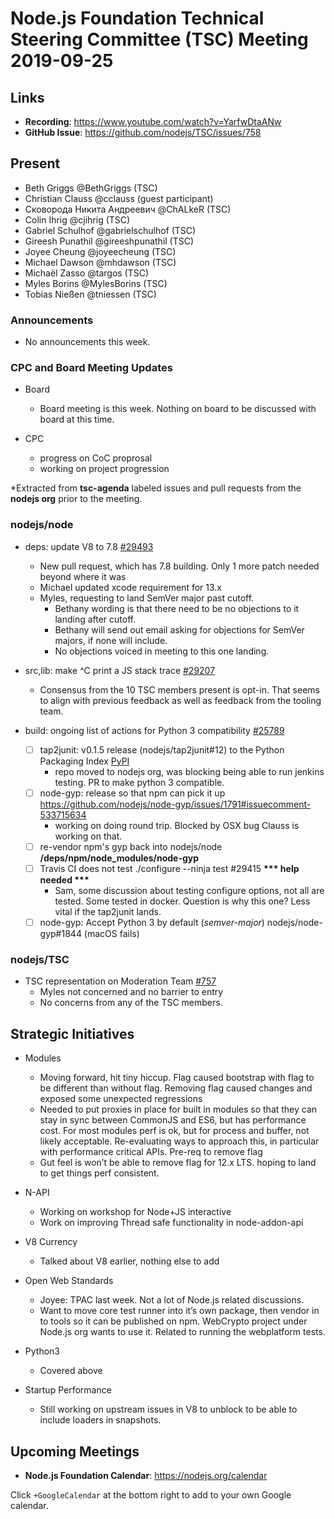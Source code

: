 # Node.js Foundation Technical Steering Committee (TSC) Meeting 2019-09-25

## Links

* **Recording**:  https://www.youtube.com/watch?v=YarfwDtaANw
* **GitHub Issue**: https://github.com/nodejs/TSC/issues/758

## Present

* Beth Griggs @BethGriggs (TSC)
* Christian Clauss @cclauss (guest participant)
* Сковорода Никита Андреевич @ChALkeR (TSC)
* Colin Ihrig @cjihrig (TSC)
* Gabriel Schulhof @gabrielschulhof (TSC)
* Gireesh Punathil @gireeshpunathil (TSC)
* Joyee Cheung @joyeecheung (TSC)
* Michael Dawson @mhdawson (TSC)
* Michaël Zasso @targos (TSC)
* Myles Borins @MylesBorins (TSC)
* Tobias Nießen @tniessen (TSC)

### Announcements

* No announcements this week.

### CPC and Board Meeting Updates
 
* Board
  * Board meeting is this week. Nothing on board to be discussed with board at this time.

* CPC 
  * progress on CoC proprosal
  * working on project progression

*Extracted from **tsc-agenda** labeled issues and pull requests from the **nodejs org** prior to the meeting.

### nodejs/node

* deps: update V8 to 7.8 [#29493](https://github.com/nodejs/node/pull/29493)
  * New pull request, which has 7.8 building. Only 1 more patch needed beyond where it was
  * Michael updated xcode requirement for 13.x
  * Myles, requesting to land SemVer major past cutoff. 
    * Bethany wording is that there need to be no objections to it landing after cutoff. 
    * Bethany will send out email asking for objections for SemVer majors, if none will include.
    * No objections voiced in meeting to this one landing.

* src,lib: make ^C print a JS stack trace [#29207](https://github.com/nodejs/node/pull/29207)
  * Consensus from the 10 TSC members present is opt-in. That seems to align with previous
    feedback as well as feedback from the tooling team.  

* build: ongoing list of actions for Python 3 compatibility [#25789](https://github.com/nodejs/node/issues/25789)
  * [ ] tap2junit: v0.1.5 release (nodejs/tap2junit#12) to the Python Packaging Index    [PyPI](https://pypi.org/project/tap2junit)
    * repo moved to nodejs org, was blocking being able to run jenkins testing. PR
      to make python 3 compatible.
  * [ ] node-gyp: release so that npm can pick it up https://github.com/nodejs/node-gyp/issues/1791#issuecomment-533715634
    * working on doing round trip. Blocked by OSX bug Clauss is working on that.
  * [ ] re-vendor npm's gyp back into nodejs/node __/deps/npm/node_modules/node-gyp__
  * [ ] Travis CI does not test ./configure --ninja test #29415   __*** help needed ***__
    * Sam, some discussion about testing configure options, not all are tested.  Some tested
      in docker. Question is why this one?  Less vital if the tap2junit lands.
  * [ ] node-gyp: Accept Python 3 by default (_semver-major_) nodejs/node-gyp#1844 (macOS fails)

### nodejs/TSC

* TSC representation on Moderation Team [#757](https://github.com/nodejs/TSC/issues/757)
  * Myles not concerned and no barrier to entry
  * No concerns from any of the TSC members.

## Strategic Initiatives

* Modules
  * Moving forward, hit tiny hiccup. Flag caused bootstrap with flag to be different than without
    flag. Removing flag caused changes and exposed some unexpected regressions
  * Needed to put proxies in place for built in modules so that they can stay in sync between
    CommonJS and ES6, but has performance cost. For most modules perf is ok, but for process
    and buffer, not likely acceptable.  Re-evaluating ways to approach this, in particular with
    performance critical APIs. Pre-req to remove flag
  * Gut feel is won’t be able to remove flag for 12.x LTS. hoping to land to get things perf
    consistent.

* N-API
  * Working on workshop for Node+JS interactive
  * Work on improving Thread safe functionality in node-addon-api

* V8 Currency
  * Talked about V8 earlier, nothing else to add

* Open Web Standards
  * Joyee: TPAC last week. Not a lot of Node.js related discussions. 
  * Want to move core test runner into it’s own package, then vendor in to tools so it can be
    published on npm.  WebCrypto project under Node.js org wants to use it.  Related to running
    the webplatform tests.

* Python3 
  * Covered above

* Startup Performance
  * Still working on upstream issues in V8 to unblock to be able to include loaders in snapshots.

## Upcoming Meetings

* **Node.js Foundation Calendar**: https://nodejs.org/calendar

Click `+GoogleCalendar` at the bottom right to add to your own Google calendar.

